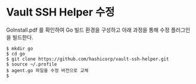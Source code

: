 
# Vault SSH Helper 수정

GoInstall.pdf 를 확인하여 Go 빌드 환경을 구성하고 아래 과정을 통해 수정 플러그인을 빌드한다.

```
$ mkdir go
$ cd go
$ git clone https://github.com/hashicorp/vault-ssh-helper.git
$ source ~/.profile
$ agent.go 파일을 수정 버전으로 교체
$ 
